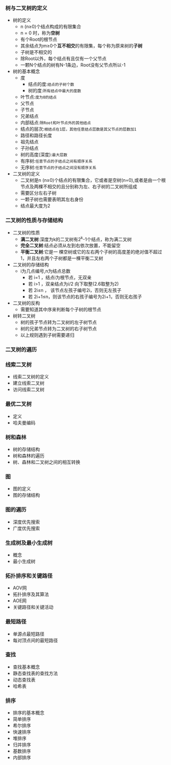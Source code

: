 ### 树与二叉树的定义
  + 树的定义
    + n (n≥0)个结点构成的有限集合
    + n = 0 时，称为**空树**
    + 有个Root的根节点
    + 其余结点为m≥0个**互不相交**的有限集，每个称为原来树的**子树**
    + 子树是不相交的
    + 除Root以外，每个结点有且仅有一个父节点
    + 一颗N个结点的树有N-1条边，Root没有父节点所以-1
  + 树的基本概念
    + 度
      + 结点的度:`结点的子树个数`
      + 树的度:`所有结点中最大的度数`
    + 叶节点:`度为0的结点`
    + 父节点
    + 子节点
    + 兄弟结点
    + 内部结点:`除Root和叶节点外的其他结点`
    + 结点的层次:`根结点在1层，其他任意结点层数是其父节点的层数加1`
    + 路径和路径长度
    + 祖先结点
    + 子孙结点
    + 树的高度(深度):`最大层数`
    + 有序树:`任意节点的子结点之间有顺序关系`
    + 无序树:`任意节点的子结点之间没有顺序关系`
  + 二叉树的定义
    + 二叉树是n (n≥0)个结点的有限集合，它或者是空树(n=0),或者是由一个根节点及两棵不相交的且分别称为左、右子树的二叉树所组成
    + 需要区分左右子树
    + 一颗子树也需要表明其左右身份
    + 结点最大度为2
### 二叉树的性质与存储结构
  + 二叉树的性质
    + **满二叉树**:深度为k的二叉树有2<sup>k</sup>-1个结点，称为满二叉树
    + **完全二叉树**:结点必须从左到右依次放置，不能留空
    + **平衡二叉树**:它是一 棵空树或它的左右两个子树的高度差的绝对值不超过1，并且左右两个子树都是一棵平衡二叉树
  + 二叉树的存储结构
    + i为几点编号,n为结点总数
      + 若 i=1 ，结点i为根节点，无双亲
      + 若 i>1 ，双亲结点为i/2 向下取整(2.6取整为2)
      + 若 2i≤n ， 该节点左孩子编号2i，否则无左孩子
      + 若 2i+1≤n，则该节点的右孩子编号为2i+1，否则无右孩子
  + 二叉树的反构
    + 需要知道其中序来判断每个子树的根节点
  + 树转二叉树
    + 树的孩子节点转为二叉树的左子树节点
    + 树的兄弟节点转为二叉树的右子树节点
    + 以上规则遇到子树需要递归
### 二叉树的遍历
  
### 线索二叉树
  + 线索二叉树的定义
  + 建立线索二叉树
  + 访问线索二叉树
### 最优二叉树
  + 定义
  + 哈夫曼编码
### 树和森林
  + 树的存储结构
  + 树和森林的遍历
  + 树、森林和二叉树之间的相互转换
### 图
  + 图的定义
  + 图的存储结构
### 图的遍历
  + 深度优先搜索
  + 广度优先搜索
### 生成树及最小生成树
  + 概念
  + 最小生成树
### 拓扑排序和关键路径
  + AOV网
  + 拓扑排序及其算法
  + AOE网
  + 关键路径和关键活动
### 最短路径
  + 单源点最短路径
  + 每对顶点间的最短路径
### 查找
  + 查找基本概念
  + 静态查找表的查找方法
  + 动态查找表
  + 哈希表
### 排序
  + 排序的基本概念
  + 简单排序
  + 希尔排序
  + 快速排序
  + 堆排序
  + 归并排序
  + 基数排序
  + 内部排序
